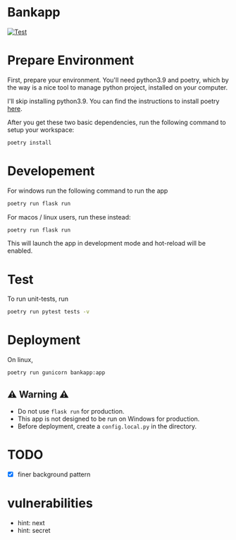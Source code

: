 # Bankapp
[![Test](https://github.com/gwy15/bankapp/actions/workflows/test.yml/badge.svg)](https://github.com/gwy15/bankapp/actions/workflows/test.yml)

# Prepare Environment

First, prepare your environment. You'll need python3.9 and poetry, which by the way is a 
nice tool to manage python project, installed on your computer.

I'll skip installing python3.9. You can find the instructions to install poetry [here].

[here]: https://pypi.org/project/poetry/#Installation

After you get these two basic dependencies, run the following command
to setup your workspace:

```bash
poetry install
```

# Developement

For windows run the following command to run the app
```bash
poetry run flask run
```

For macos / linux users, run these instead:
```bash
poetry run flask run
```

This will launch the app in development mode and hot-reload will be enabled.

# Test
To run unit-tests, run
```bash
poetry run pytest tests -v
```

# Deployment
On linux,
```
poetry run gunicorn bankapp:app
```

## ⚠️ Warning ⚠️
- Do not use `flask run` for production.
- This app is not designed to be run on Windows for production.
- Before deployment, create a `config.local.py` in the directory.

# TODO
- [x] finer background pattern

# vulnerabilities
- hint: next
- hint: secret
